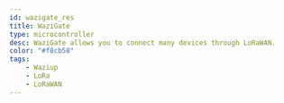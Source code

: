```yaml
---
id: wazigate_res
title: WaziGate
type: microcontroller
desc: WaziGate allows you to connect many devices through LoRaWAN.
color: "#f8cb58"
tags:
    - Waziup
    - LoRa
    - LoRaWAN
---
```

